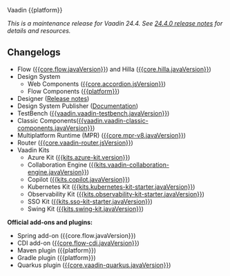 Vaadin {{platform}}

*This is a maintenance release for Vaadin 24.4. See [24.4.0 release notes](https://github.com/vaadin/platform/releases/tag/24.4.0) for details and resources.*

## Changelogs

<!-- Remove the ones that do not contain any changes/updates -->

- Flow ([{{core.flow.javaVersion}}](https://github.com/vaadin/flow/releases/tag/{{core.flow.javaVersion}})) and Hilla ([{{core.hilla.javaVersion}}](https://github.com/vaadin/hilla/releases/tag/{{core.hilla.javaVersion}}))
- Design System
  - Web Components ([{{core.accordion.jsVersion}}](https://github.com/vaadin/web-components/releases/tag/v{{core.accordion.jsVersion}}))
  - Flow Components ([{{platform}}](https://github.com/vaadin/flow-components/releases/tag/{{platform}}))
- Designer ([Release notes](https://github.com/vaadin/designer/blob/master/RELEASE-NOTES.md))
- Design System Publisher ([Documentation](https://vaadin.com/design-system-publisher))
- TestBench ([{{vaadin.vaadin-testbench.javaVersion}}](https://github.com/vaadin/testbench/releases/tag/{{vaadin.vaadin-testbench.javaVersion}}))
- Classic Components([{{vaadin.vaadin-classic-components.javaVersion}}](https://github.com/vaadin/classic-components/releases/tag/{{vaadin.vaadin-classic-components.javaVersion}}))
- Multiplatform Runtime (MPR) ([{{core.mpr-v8.javaVersion}}](https://github.com/vaadin/multiplatform-runtime/releases/tag/{{core.mpr-v8.javaVersion}}))
- Router ([{{core.vaadin-router.jsVersion}}](https://github.com/vaadin/vaadin-router/releases/tag/v{{core.vaadin-router.jsVersion}}))
- Vaadin Kits
  - Azure Kit ([{{kits.azure-kit.version}}](https://vaadin.com/docs/latest/tools/azure))
  - Collaboration Engine ([{{kits.vaadin-collaboration-engine.javaVersion}}](https://github.com/vaadin/collaboration-engine/releases/tag/{{kits.vaadin-collaboration-engine.javaVersion}}))
  - Copilot ([{{kits.copilot.javaVersion}}](https://github.com/vaadin/copilot/releases/tag/{{kits.copilot.javaVersion}}))
  - Kubernetes Kit ([{{kits.kubernetes-kit-starter.javaVersion}}](https://github.com/vaadin/kubernetes-kit/releases/tag/{{kits.kubernetes-kit-starter.javaVersion}}))
  - Observability Kit ([{{kits.observability-kit-starter.javaVersion}}](https://github.com/vaadin/observability-kit/releases/tag/{{kits.observability-kit-starter.javaVersion}}))
  - SSO Kit ([{{kits.sso-kit-starter.javaVersion}}](https://github.com/vaadin/sso-kit/releases/tag/{{kits.sso-kit-starter.javaVersion}}))
  - Swing Kit ([{{kits.swing-kit.javaVersion}}](https://vaadin.com/docs/latest/tools/swing))

**Official add-ons and plugins:**

- Spring add-on ({{core.flow.javaVersion}})
- CDI add-on ([{{core.flow-cdi.javaVersion}}](https://github.com/vaadin/cdi/releases/tag/{{core.flow-cdi.javaVersion}}))
- Maven plugin ({{platform}})
- Gradle plugin ({{platform}})
- Quarkus plugin ([{{core.vaadin-quarkus.javaVersion}}](https://github.com/vaadin/quarkus/releases/tag/{{core.vaadin-quarkus.javaVersion}}))

